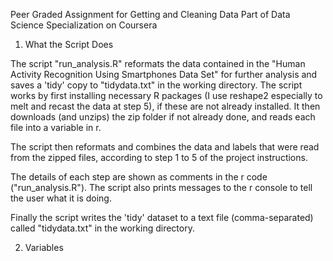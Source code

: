 Peer Graded Assignment for Getting and Cleaning Data
Part of Data Science Specialization on Coursera

1. What the Script Does

The script "run_analysis.R" reformats the data contained in the "Human Activity Recognition Using Smartphones Data Set" for further analysis and saves a 'tidy' copy to "tidydata.txt" in the working directory. The script works by first installing necessary R packages (I use reshape2 especially to melt and recast the data at step 5), if these are not already installed. It then downloads (and unzips) the zip folder if not already done, and reads each file into a variable in r.

The script then reformats and combines the data and labels that were read from the zipped files, according to step 1 to 5 of the project instructions.

The details of each step are shown as comments in the r code ("run_analysis.R"). The script also prints messages to the r console to tell the user what it is doing.

Finally the script writes the 'tidy' dataset to a text file (comma-separated) called "tidydata.txt" in the working directory.

2. Variables

